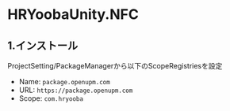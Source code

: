 # HRYoobaUnity.NFC
## 1.インストール
ProjectSetting/PackageManagerから以下のScopeRegistriesを設定
- Name: `package.openupm.com`
- URL: `https://package.openupm.com`
- Scope: `com.hryooba`